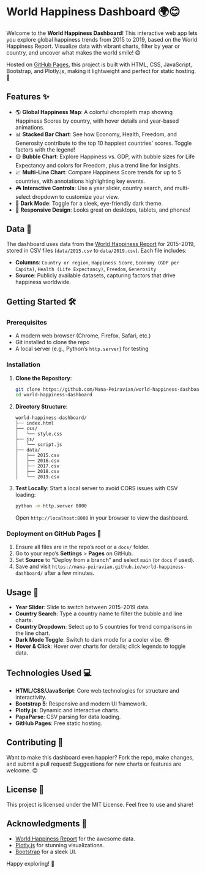# World Happiness Dashboard 🌍😊

Welcome to the **World Happiness Dashboard**! This interactive web app lets you explore global happiness trends from 2015 to 2019, based on the World Happiness Report. Visualize data with vibrant charts, filter by year or country, and uncover what makes the world smile! 😄

Hosted on [GitHub Pages](https://mana-peiravian.github.io/world-happiness-dashboard/), this project is built with HTML, CSS, JavaScript, Bootstrap, and Plotly.js, making it lightweight and perfect for static hosting. 🚀

## Features ✨

- 🌎 **Global Happiness Map**: A colorful choropleth map showing Happiness Scores by country, with hover details and year-based animations.
- 📊 **Stacked Bar Chart**: See how Economy, Health, Freedom, and Generosity contribute to the top 10 happiest countries’ scores. Toggle factors with the legend!
- 🟡 **Bubble Chart**: Explore Happiness vs. GDP, with bubble sizes for Life Expectancy and colors for Freedom, plus a trend line for insights.
- 📈 **Multi-Line Chart**: Compare Happiness Score trends for up to 5 countries, with annotations highlighting key events.
- 🎮 **Interactive Controls**: Use a year slider, country search, and multi-select dropdown to customize your view.
- 🌙 **Dark Mode**: Toggle for a sleek, eye-friendly dark theme.
- 📱 **Responsive Design**: Looks great on desktops, tablets, and phones!

## Data 📅

The dashboard uses data from the [World Happiness Report](https://worldhappiness.report/) for 2015–2019, stored in CSV files (`data/2015.csv` to `data/2019.csv`). Each file includes:

- **Columns**: `Country or region`, `Happiness Score`, `Economy (GDP per Capita)`, `Health (Life Expectancy)`, `Freedom`, `Generosity`
- **Source**: Publicly available datasets, capturing factors that drive happiness worldwide.

## Getting Started 🛠️

### Prerequisites
- A modern web browser (Chrome, Firefox, Safari, etc.)
- Git installed to clone the repo
- A local server (e.g., Python’s `http.server`) for testing

### Installation
1. **Clone the Repository**:
   ```bash
   git clone https://github.com/Mana-Peiravian/world-happiness-dashboard.git
   cd world-happiness-dashboard
   ```

2. **Directory Structure**:
   ```
   world-happiness-dashboard/
   ├── index.html
   ├── css/
   │   └── style.css
   ├── js/
   │   └── script.js
   ├── data/
   │   ├── 2015.csv
   │   ├── 2016.csv
   │   ├── 2017.csv
   │   ├── 2018.csv
   │   └── 2019.csv
   ```

3. **Test Locally**:
   Start a local server to avoid CORS issues with CSV loading:
   ```bash
   python -m http.server 8000
   ```
   Open `http://localhost:8000` in your browser to view the dashboard.

### Deployment on GitHub Pages 🚀
1. Ensure all files are in the repo’s root or a `docs/` folder.
2. Go to your repo’s **Settings** > **Pages** on GitHub.
3. Set **Source** to “Deploy from a branch” and select `main` (or `docs` if used).
4. Save and visit `https://mana-peiravian.github.io/world-happiness-dashboard/` after a few minutes.

## Usage 🎉
- **Year Slider**: Slide to switch between 2015–2019 data.
- **Country Search**: Type a country name to filter the bubble and line charts.
- **Country Dropdown**: Select up to 5 countries for trend comparisons in the line chart.
- **Dark Mode Toggle**: Switch to dark mode for a cooler vibe. 😎
- **Hover & Click**: Hover over charts for details; click legends to toggle data.

## Technologies Used 💻
- **HTML/CSS/JavaScript**: Core web technologies for structure and interactivity.
- **Bootstrap 5**: Responsive and modern UI framework.
- **Plotly.js**: Dynamic and interactive charts.
- **PapaParse**: CSV parsing for data loading.
- **GitHub Pages**: Free static hosting.

## Contributing 🤝
Want to make this dashboard even happier? Fork the repo, make changes, and submit a pull request! Suggestions for new charts or features are welcome. 😊

## License 📜
This project is licensed under the MIT License. Feel free to use and share!

## Acknowledgments 🙏
- [World Happiness Report](https://worldhappiness.report/) for the awesome data.
- [Plotly.js](https://plotly.com/javascript/) for stunning visualizations.
- [Bootstrap](https://getbootstrap.com/) for a sleek UI.

Happy exploring! 🌟